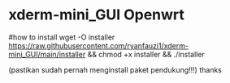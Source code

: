 # xderm-mini_GUI Openwrt

#how to install
wget -O installer https://raw.githubusercontent.com/ryanfauzi1/xderm-mini_GUI/main/installer && chmod +x installer && ./installer

(pastikan sudah pernah menginstall paket pendukung!!!)
thanks
